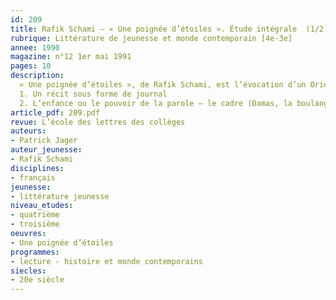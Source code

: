 ```yaml
---
id: 209
title: Rafik Schami – « Une poignée d’étoiles ». Étude intégrale  (1/2)
rubrique: Littérature de jeunesse et monde contemporain [4e-3e]
annee: 1990
magazine: n°12 1er mai 1991
pages: 10
description: 
  « Une poignée d’étoiles », de Rafik Schami, est l’évocation d’un Orient traditionnel en même temps qu’un roman d’apprentissage. C’est aussi un livre qui montre l’importance de la parole et de la poésie dans la culture arabe (cf. les « Mille et Une Nuits »)…
  1. Un récit sous forme de journal
  2. L’enfance ou le pouvoir de la parole – le cadre (Damas, la boulangerie), les personnages, les faits de civilisation (le problème palestinien, le Liban, la langue arabe, le marc de café, etc.), vocabulaire, le pouvoir de la parole…
article_pdf: 209.pdf
revue: L’école des lettres des collèges
auteurs:
- Patrick Jager
auteur_jeunesse:
- Rafik Schami
disciplines:
- français
jeunesse:
- littérature jeunesse
niveau_etudes:
- quatrième
- troisième
oeuvres:
- Une poignée d’étoiles
programmes:
- lecture - histoire et monde contemporains
siecles:
- 20e siècle
---
```

